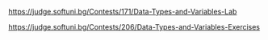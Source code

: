 https://judge.softuni.bg/Contests/171/Data-Types-and-Variables-Lab

https://judge.softuni.bg/Contests/206/Data-Types-and-Variables-Exercises